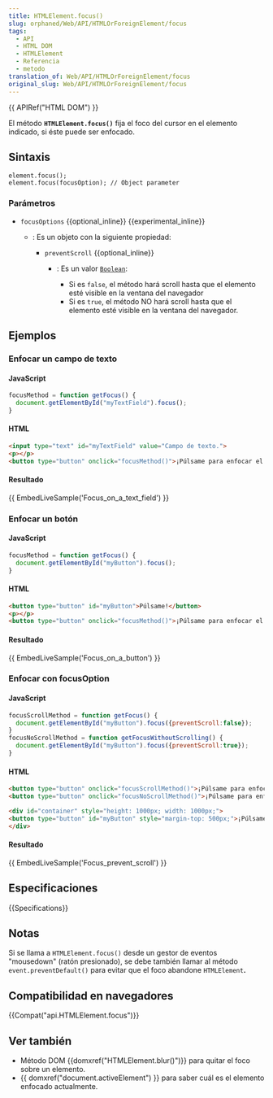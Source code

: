 ```yaml
---
title: HTMLElement.focus()
slug: orphaned/Web/API/HTMLOrForeignElement/focus
tags:
  - API
  - HTML DOM
  - HTMLElement
  - Referencia
  - metodo
translation_of: Web/API/HTMLOrForeignElement/focus
original_slug: Web/API/HTMLOrForeignElement/focus
---
```


{{ APIRef("HTML DOM") }}

El método **`HTMLElement.focus()`** fija el foco del cursor en el elemento indicado, si éste puede ser enfocado.

## Sintaxis

```
element.focus();
element.focus(focusOption); // Object parameter
```

### Parámetros

- `focusOptions` {{optional_inline}} {{experimental_inline}}

  - : Es un objeto con la siguiente propiedad:

    - `preventScroll` {{optional_inline}}

      - : Es un valor [`Boolean`](/es/docs/Web/JavaScript/Reference/Global_Objects/Boolean):

        - Si es `false`, el método hará scroll hasta que el elemento esté visible en la ventana del navegador
        - Si es `true`, el método NO hará scroll hasta que el elemento esté visible en la ventana del navegador.

## Ejemplos

### Enfocar un campo de texto

#### JavaScript

```js
focusMethod = function getFocus() {
  document.getElementById("myTextField").focus();
}
```

#### HTML

```html
<input type="text" id="myTextField" value="Campo de texto.">
<p></p>
<button type="button" onclick="focusMethod()">¡Púlsame para enfocar el campo de texto!</button>
```

#### Resultado

{{ EmbedLiveSample('Focus_on_a_text_field') }}

### Enfocar un botón

#### JavaScript

```js
focusMethod = function getFocus() {
  document.getElementById("myButton").focus();
}
```

#### HTML

```html
<button type="button" id="myButton">Púlsame!</button>
<p></p>
<button type="button" onclick="focusMethod()">¡Púlsame para enfocar el botón!</button>
```

#### Resultado

{{ EmbedLiveSample('Focus_on_a_button') }}

### Enfocar con focusOption

#### JavaScript

```js
focusScrollMethod = function getFocus() {
  document.getElementById("myButton").focus({preventScroll:false});
}
focusNoScrollMethod = function getFocusWithoutScrolling() {
  document.getElementById("myButton").focus({preventScroll:true});
}
```

#### HTML

```html
<button type="button" onclick="focusScrollMethod()">¡Púlsame para enfocar el botón!</button>
<button type="button" onclick="focusNoScrollMethod()">¡Púlsame para enfocar el botón sin hacer scroll!</button>

<div id="container" style="height: 1000px; width: 1000px;">
<button type="button" id="myButton" style="margin-top: 500px;">¡Púlsame!</button>
</div>
```

#### Resultado

{{ EmbedLiveSample('Focus_prevent_scroll') }}

## Especificaciones

{{Specifications}}

## Notas

Si se llama a `HTMLElement.focus()` desde un gestor de eventos "mousedown" (ratón presionado), se debe también llamar al método `event.preventDefault()` para evitar que el foco abandone `HTMLElement`**.**

## Compatibilidad en navegadores

{{Compat("api.HTMLElement.focus")}}

## Ver también

- Método DOM {{domxref("HTMLElement.blur()")}} para quitar el foco sobre un elemento.
- {{ domxref("document.activeElement") }} para saber cuál es el elemento enfocado actualmente.
